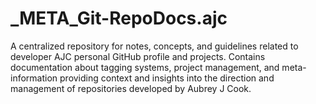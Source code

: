 # _META_Git-RepoDocs.ajc
A centralized repository for notes, concepts, and guidelines related to developer AJC personal GitHub profile and projects. Contains documentation about tagging systems, project management, and meta-information providing context and insights into the direction and management of repositories developed by Aubrey J Cook.
